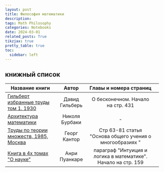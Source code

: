 ```yaml
---
layout: post
title: Философия математики
description: 
tags: Math Philosophy
categories: Notebooks
date: 2024-03-01
related_posts: True
tikzjax: true
pretty_table: true
toc:
  sidebar: left
---
```


## книжный список

| Название книги                                               |     Автор      |                    Главы и номера страниц                    |      |
| ------------------------------------------------------------ | :------------: | :----------------------------------------------------------: | :--: |
| [Гильберт избранные труды том 1. 1930](https://github.com/sirenexcelsior/sirenexcelsior.github.io/blob/master/assets/pdf/master_phi/Давид%20Гильберь.%20О%20бесконечном.%20Гильберт%20избранные%20труды%20том%201.pdf) | Давид Гильберь |              О бесконечном. Начало на стр. 431               |      |
| [Архитектура математики](https://github.com/sirenexcelsior/sirenexcelsior.github.io/blob/master/assets/pdf/master_phi/Николя%20Бурбаки.%20Архитектура%20математики.pdf) | Николя Бурбаки |                              -                               |      |
| [Труды по теории множеств, 1985, Москва](https://github.com/sirenexcelsior/sirenexcelsior.github.io/blob/master/assets/pdf/master_phi/Г.%20Кантор%2C%20книга%20%22Теория%20множеств%22%2C%201985%2C%20Москва.pdf) |  Георг Кантор  |   Стр 63-81 статья "Основа общего учения о многообразиях "   |      |
| [Книга в 4х томах "О науке"](https://github.com/sirenexcelsior/sirenexcelsior.github.io/blob/master/assets/pdf/master_phi/Анри%20Пуанкаре%2C%20книга%20в%204х%20томах%20О%20науке.pdf) | Анри Пуанкаре  | параграф "Интуиция и логика в математике". Начало на стр. 159 |      |

